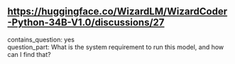 ## https://huggingface.co/WizardLM/WizardCoder-Python-34B-V1.0/discussions/27

contains_question: yes  
question_part: What is the system requirement to run this model, and how can I find that?